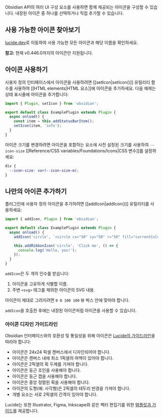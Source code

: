 Obsidian API의 여러 UI 구성 요소를 사용하면 함께 제공되는 아이콘을 구성할 수 있습니다. 내장된 아이콘 중 하나를 선택하거나 직접 추가할 수 있습니다.

## 사용 가능한 아이콘 찾아보기

[lucide.dev](https://lucide.dev/)로 이동하여 사용 가능한 모든 아이콘과 해당 이름을 확인하세요.

**참고:** 현재 v0.446.0까지의 아이콘만 지원됩니다.

## 아이콘 사용하기

사용자 정의 인터페이스에서 아이콘을 사용하려면 [[setIcon|setIcon()]] 유틸리티 함수를 사용하여 [[HTML elements|HTML 요소]]에 아이콘을 추가하세요. 다음 예제는 상태 표시줄에 아이콘을 추가합니다:

```ts
import { Plugin, setIcon } from 'obsidian';

export default class ExamplePlugin extends Plugin {
  async onload() {
    const item = this.addStatusBarItem();
    setIcon(item, 'info');
  }
}
```

아이콘 크기를 변경하려면 아이콘을 포함하는 요소에 사전 설정된 크기를 사용하여 `--icon-size` [[Reference/CSS variables/Foundations/Icons|CSS 변수]]를 설정하세요:

```css
div {
  --icon-size: var(--icon-size-m);
}
```

## 나만의 아이콘 추가하기

플러그인에 사용자 정의 아이콘을 추가하려면 [[addIcon|addIcon()]] 유틸리티를 사용하세요:

```ts
import { addIcon, Plugin } from 'obsidian';

export default class ExamplePlugin extends Plugin {
  async onload() {
    addIcon('circle', `<circle cx="50" cy="50" r="50" fill="currentColor" />`);

    this.addRibbonIcon('circle', 'Click me', () => {
      console.log('Hello, you!');
    });
  }
}
```

`addIcon`은 두 개의 인수를 받습니다:

1.  아이콘을 고유하게 식별할 이름.
2.  주변 `<svg>` 태그를 제외한 아이콘의 SVG 내용.

아이콘이 제대로 그려지려면 `0 0 100 100` 뷰 박스 안에 맞아야 합니다.

`addIcon`을 호출한 후에는 내장된 아이콘처럼 아이콘을 사용할 수 있습니다.

### 아이콘 디자인 가이드라인

Obsidian 인터페이스와의 호환성 및 통일성을 위해 아이콘은 [Lucide의 가이드라인](https://lucide.dev/guide/design/icon-design-guide)을 따라야 합니다:

- 아이콘은 24x24 픽셀 캔버스에서 디자인되어야 합니다.
- 아이콘은 캔버스 내에 최소 1픽셀의 여백이 있어야 합니다.
- 아이콘은 2픽셀의 획 두께를 가져야 합니다.
- 아이콘은 둥근 조인을 사용해야 합니다.
- 아이콘은 둥근 캡을 사용해야 합니다.
- 아이콘은 중앙 정렬된 획을 사용해야 합니다.
- 아이콘의 도형(예: 사각형)은 2픽셀의 테두리 반경을 가져야 합니다.
- 개별 요소는 서로 2픽셀의 간격이 있어야 합니다.

Lucide는 또한 Illustrator, Figma, Inkscape와 같은 벡터 편집기를 위한 [템플릿과 가이드](https://github.com/lucide-icons/lucide/blob/main/CONTRIBUTING.md)를 제공합니다.
